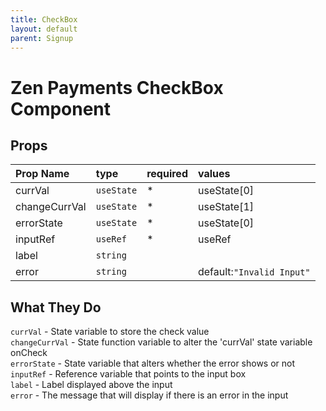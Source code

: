 ```yaml
---
title: CheckBox
layout: default
parent: Signup
---
```

# Zen Payments CheckBox Component



## Props 

| Prop Name       | type       | required | values                                    |
|:----------------|:-----------|:---------|:------------------------------------------|
| currVal         | `useState` |*         | useState[0]                               |
| changeCurrVal   | `useState` |*         | useState[1]                               |
| errorState      | `useState` |*         | useState[0]                               |
| inputRef        | `useRef`   |*         | useRef                                    |
| label           | `string`   |          |                                           |
| error           | `string`   |          |default:`"Invalid Input"`                  |


## What They Do

`currVal` - State variable to store the check value <br>
`changeCurrVal` - State function variable to alter the 'currVal' state variable onCheck <br>
`errorState` - State variable that alters whether the error shows or not<br>
`inputRef` - Reference variable that points to the input box<br>
`label` - Label displayed above the input <br>
`error` - The message that will display if there is an error in the input<br>

